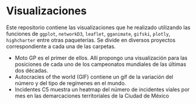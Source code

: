 # Visualizaciones
 Este repositorio contiene las visualizaciones que he realizado utilizando las funciones de `ggplot`, `networkD3`, `leaflet`, `gganimate`, `gifski`, `plotly`, `highcharter` entre otras paqueterías. Se divide en diversos proyectos correspondiente a cada una de las carpetas. 
 
 - Moto GP es el primer de ellos. Allí propongo una visualización para las posiciones de cada uno de los campeonatos mundiales de las últimas dos décadas. 
 - Autocracies of the world (GIF) contiene un gif de la variación del número y del tipo de regímenes en el mundo.
 - Incidentes C5 muestra un heatmap del número de incidentes viales por mes en las demarcaciones territoriales de la Ciudad de México
